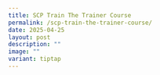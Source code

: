 ```yaml
---
title: SCP Train The Trainer Course
permalink: /scp-train-the-trainer-course/
date: 2025-04-25
layout: post
description: ""
image: ""
variant: tiptap
---
```


